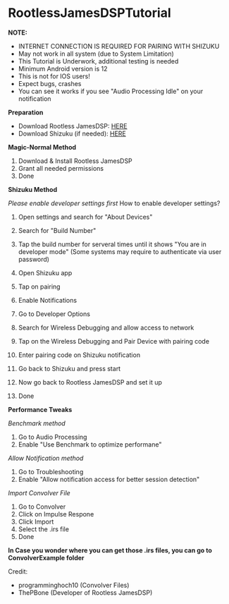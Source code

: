 # RootlessJamesDSPTutorial
**NOTE:**

- INTERNET CONNECTION IS REQUIRED FOR PAIRING WITH SHIZUKU
- May not work in all system (due to System Limitation)
- This Tutorial is Underwork, additional testing is needed
- Minimum Android version is 12
- This is not for IOS users!
- Expect bugs, crashes
- You can see it works if you see "Audio Processing Idle" on your notification 

**Preparation**

- Download Rootless JamesDSP: [HERE](https://f-droid.org/en/packages/me.timschneeberger.rootlessjamesdsp/)
- Download Shizuku (if needed): [HERE](https://apt.izzysoft.de/fdroid/index/apk/moe.shizuku.privileged.api)

**Magic-Normal Method**
1. Download & Install Rootless JamesDSP
2. Grant all needed permissions
3. Done

**Shizuku Method**

*Please enable developer settings first*
How to enable developer settings?

1. Open settings and search for "About Devices"
2. Search for "Build Number"
3. Tap the build number for serveral times until it shows "You are in developer mode" (Some systems may require to authenticate via user password)


1. Open Shizuku app
2. Tap on pairing
3. Enable Notifications
4. Go to Developer Options
5. Search for Wireless Debugging and allow access to network
6. Tap on the Wireless Debugging and Pair Device with pairing code
7. Enter pairing code on Shizuku notification
8. Go back to Shizuku and press start
9. Now go back to Rootless JamesDSP and set it up
10. Done

**Performance Tweaks**

*Benchmark method*

1. Go to Audio Processing
2. Enable "Use Benchmark to optimize performane"

*Allow Notification method*

1. Go to Troubleshooting
2. Enable "Allow notification access for better session detection"

*Import Convolver File*

1. Go to Convolver
2. Click on Impulse Respone
3. Click Import
4. Select the .irs file
5. Done

**In Case you wonder where you can get those .irs files, you can go to ConvolverExample folder**

Credit: 
- programminghoch10 (Convolver Files)
- ThePBone (Developer of Rootless JamesDSP)

